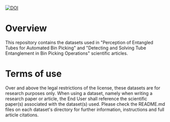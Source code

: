 [![DOI](https://zenodo.org/badge/192831421.svg)](https://zenodo.org/badge/latestdoi/192831421)

# Overview

This repository contains the datasets used in "Perception of Entangled Tubes for Automated Bin Picking" and "Detecting and Solving Tube Entanglement in Bin Picking Operations" scientific articles.

# Terms of use

Over and above the legal restrictions of the license, these datasets are for research purposes only. When using a dataset, namely when writing a research paper or article, the End User shall reference the scientific paper(s) associated with the dataset(s) used. Please check the README.md files on each dataset's directory for further information, instructions and full article citations.
